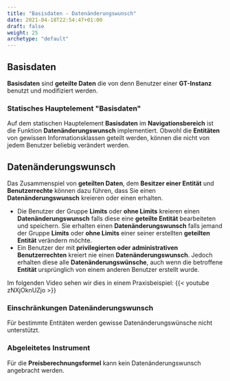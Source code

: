 ```yaml
---
title: "Basisdaten - Datenänderungswunsch"
date: 2021-04-18T22:54:47+01:00
draft: false
weight: 25
archetype: "default"
---
```

## Basisdaten
**Basisdaten** sind **geteilte Daten** die von denn Benutzer einer **GT-Instanz** benutzt und modifiziert werden.

### Statisches Hauptelement "Basisdaten"
Auf dem statischen Hauptelement **Basisdaten** im **Navigationsbereich** ist die Funktion **Datenänderungswunsch** implementiert. Obwohl die **Entitäten** von gewissen Informationsklassen geteilt werden, können die nicht von jedem Benutzer beliebig verändert werden.

## Datenänderungswunsch
Das Zusammenspiel von **geteilten Daten**, dem **Besitzer einer Entität** und **Benutzerrechte** können dazu führen, dass Sie einen **Datenänderungswunsch** kreieren oder einen erhalten.
+ Die Benutzer der Gruppe **Limits** oder **ohne Limits** kreieren einen **Datenänderungswunsch** falls diese eine **geteilte Entität** bearbeiteten und speichern. Sie erhalten einen **Datenänderungswunsch** falls jemand der Gruppe **Limits** oder **ohne Limits** einer seiner erstellten **geteilten Entität** verändern möchte.
+ Ein Benutzer der mit **privilegierten oder administrativen Benutzerrechten** kreiert nie einen **Datenänderungswunsch**. Jedoch erhalten diese alle **Datenänderungswünsche**, auch wenn die betroffene **Entität** ursprünglich von einem anderen Benutzer erstellt wurde.

Im folgenden Video sehen wir dies in einem Praxisbeispiel:
{{< youtube zNXjOknUZjo >}}

### Einschränkungen Datenänderungswunsch
Für bestimmte Entitäten werden gewisse Datenänderungswünsche nicht unterstützt.

### Abgeleitetes Instrument
Für die **Preisberechnungsformel** kann kein Datenänderungswunsch angebracht werden.
